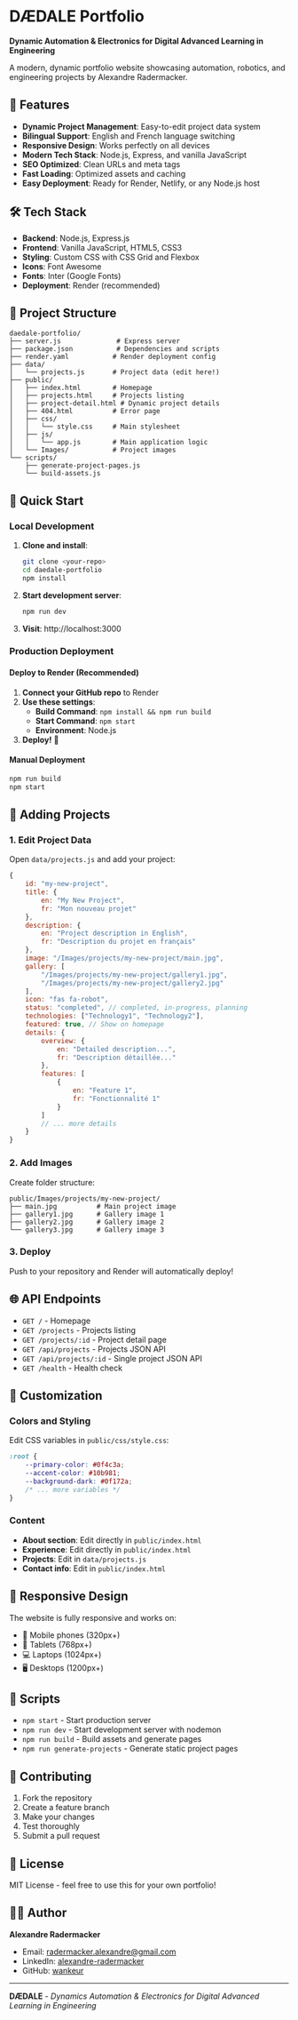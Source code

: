 # DÆDALE Portfolio

**Dynamic Automation & Electronics for Digital Advanced Learning in Engineering**

A modern, dynamic portfolio website showcasing automation, robotics, and engineering projects by Alexandre Radermacker.

## 🚀 Features

- **Dynamic Project Management**: Easy-to-edit project data system
- **Bilingual Support**: English and French language switching
- **Responsive Design**: Works perfectly on all devices
- **Modern Tech Stack**: Node.js, Express, and vanilla JavaScript
- **SEO Optimized**: Clean URLs and meta tags
- **Fast Loading**: Optimized assets and caching
- **Easy Deployment**: Ready for Render, Netlify, or any Node.js host

## 🛠️ Tech Stack

- **Backend**: Node.js, Express.js
- **Frontend**: Vanilla JavaScript, HTML5, CSS3
- **Styling**: Custom CSS with CSS Grid and Flexbox
- **Icons**: Font Awesome
- **Fonts**: Inter (Google Fonts)
- **Deployment**: Render (recommended)

## 📁 Project Structure

```
daedale-portfolio/
├── server.js              # Express server
├── package.json           # Dependencies and scripts
├── render.yaml           # Render deployment config
├── data/
│   └── projects.js       # Project data (edit here!)
├── public/
│   ├── index.html        # Homepage
│   ├── projects.html     # Projects listing
│   ├── project-detail.html # Dynamic project details
│   ├── 404.html          # Error page
│   ├── css/
│   │   └── style.css     # Main stylesheet
│   ├── js/
│   │   └── app.js        # Main application logic
│   └── Images/           # Project images
└── scripts/
    ├── generate-project-pages.js
    └── build-assets.js
```

## 🚀 Quick Start

### Local Development

1. **Clone and install**:
   ```bash
   git clone <your-repo>
   cd daedale-portfolio
   npm install
   ```

2. **Start development server**:
   ```bash
   npm run dev
   ```

3. **Visit**: http://localhost:3000

### Production Deployment

#### Deploy to Render (Recommended)

1. **Connect your GitHub repo** to Render
2. **Use these settings**:
   - **Build Command**: `npm install && npm run build`
   - **Start Command**: `npm start`
   - **Environment**: Node.js
3. **Deploy!** 🚀

#### Manual Deployment

```bash
npm run build
npm start
```

## 📝 Adding Projects

### 1. Edit Project Data

Open `data/projects.js` and add your project:

```javascript
{
    id: "my-new-project",
    title: {
        en: "My New Project",
        fr: "Mon nouveau projet"
    },
    description: {
        en: "Project description in English",
        fr: "Description du projet en français"
    },
    image: "/Images/projects/my-new-project/main.jpg",
    gallery: [
        "/Images/projects/my-new-project/gallery1.jpg",
        "/Images/projects/my-new-project/gallery2.jpg"
    ],
    icon: "fas fa-robot",
    status: "completed", // completed, in-progress, planning
    technologies: ["Technology1", "Technology2"],
    featured: true, // Show on homepage
    details: {
        overview: {
            en: "Detailed description...",
            fr: "Description détaillée..."
        },
        features: [
            {
                en: "Feature 1",
                fr: "Fonctionnalité 1"
            }
        ]
        // ... more details
    }
}
```

### 2. Add Images

Create folder structure:
```
public/Images/projects/my-new-project/
├── main.jpg          # Main project image
├── gallery1.jpg      # Gallery image 1
├── gallery2.jpg      # Gallery image 2
└── gallery3.jpg      # Gallery image 3
```

### 3. Deploy

Push to your repository and Render will automatically deploy!

## 🌐 API Endpoints

- `GET /` - Homepage
- `GET /projects` - Projects listing
- `GET /projects/:id` - Project detail page
- `GET /api/projects` - Projects JSON API
- `GET /api/projects/:id` - Single project JSON API
- `GET /health` - Health check

## 🎨 Customization

### Colors and Styling

Edit CSS variables in `public/css/style.css`:

```css
:root {
    --primary-color: #0f4c3a;
    --accent-color: #10b981;
    --background-dark: #0f172a;
    /* ... more variables */
}
```

### Content

- **About section**: Edit directly in `public/index.html`
- **Experience**: Edit directly in `public/index.html`
- **Projects**: Edit in `data/projects.js`
- **Contact info**: Edit in `public/index.html`

## 📱 Responsive Design

The website is fully responsive and works on:
- 📱 Mobile phones (320px+)
- 📱 Tablets (768px+)
- 💻 Laptops (1024px+)
- 🖥️ Desktops (1200px+)

## 🔧 Scripts

- `npm start` - Start production server
- `npm run dev` - Start development server with nodemon
- `npm run build` - Build assets and generate pages
- `npm run generate-projects` - Generate static project pages

## 🤝 Contributing

1. Fork the repository
2. Create a feature branch
3. Make your changes
4. Test thoroughly
5. Submit a pull request

## 📄 License

MIT License - feel free to use this for your own portfolio!

## 👨‍💻 Author

**Alexandre Radermacker**
- Email: radermacker.alexandre@gmail.com
- LinkedIn: [alexandre-radermacker](https://www.linkedin.com/in/alexandre-radermacker)
- GitHub: [wankeur](https://github.com/wankeur)

---

**DÆDALE** - *Dynamics Automation & Electronics for Digital Advanced Learning in Engineering*